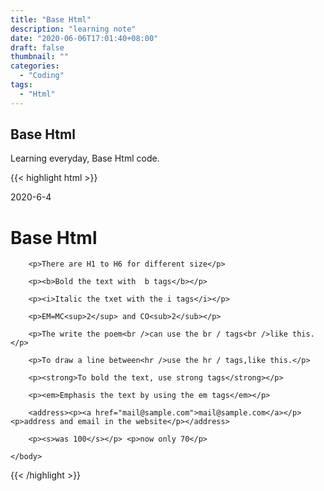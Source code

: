 ```yaml
---
title: "Base Html"
description: "learning note"
date: "2020-06-06T17:01:40+08:00"
draft: false
thumbnail: ""
categories:
  - "Coding"
tags:
  - "Html"
---
```

## Base Html

Learning everyday, Base Html code.

{{< highlight html >}}

   <!DOCTYPE html>
<html>
    <head>
        <meta charset="utf-8">
        <meta name="viewport" content="width=device-width, initial-scale=1">
        2020-6-4
    </head>
    <title>Base Html</title>
    <body>
        <h1>Base Html</h1> 

        <p>There are H1 to H6 for different size</p>

        <p><b>Bold the text with  b tags</b></p>

        <p><i>Italic the txet with the i tags</i></p>

        <p>EM=MC<sup>2</sup> and CO<sub>2</sub></p>

        <p>The write the poem<br />can use the br / tags<br />like this.</p>

        <p>To draw a line between<hr />use the hr / tags,like this.</p>

        <p><strong>To bold the text, use strong tags</strong></p>

        <p><em>Emphasis the text by using the em tags</em></p>

        <address><p><a href="mail@sample.com">mail@sample.com</a></p><p>address and email in the website</p></address>

        <p><s>was 100</s></p> <p>now only 70</p>
    
    </body>
    
</html>

    
{{< /highlight >}}